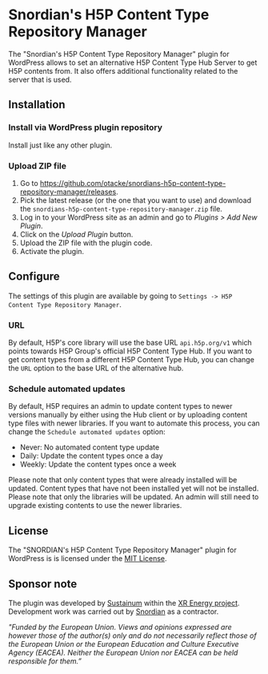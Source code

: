 # Snordian's H5P Content Type Repository Manager

The "Snordian's H5P Content Type Repository Manager" plugin for WordPress allows to set an alternative H5P Content Type Hub Server to get H5P contents from. It also offers additional functionality related to the server that is used.

## Installation

### Install via WordPress plugin repository
Install just like any other plugin.

### Upload ZIP file ###
1. Go to https://github.com/otacke/snordians-h5p-content-type-repository-manager/releases.
2. Pick the latest release (or the one that you want to use) and download the `snordians-h5p-content-type-repository-manager.zip` file.
3. Log in to your WordPress site as an admin and go to _Plugins > Add New Plugin_.
4. Click on the _Upload Plugin_ button.
5. Upload the ZIP file with the plugin code.
6. Activate the plugin.

## Configure
The settings of this plugin are available by going to `Settings -> H5P Content Type Repository Manager`.

### URL
By default, H5P's core library will use the base URL `api.h5p.org/v1` which points towards H5P Group's official H5P Content Type Hub. If you want to get content types from a different H5P Content Type Hub, you can change the `URL` option to the base URL of the alternative hub.

### Schedule automated updates
By default, H5P requires an admin to update content types to newer versions manually by either using the Hub client or by uploading content type files with newer libraries.
If you want to automate this process, you can change the `Schedule automated updates` option:

- Never: No automated content type update
- Daily: Update the content types once a day
- Weekly: Update the content types once a week

Please note that only content types that were already installed will be updated. Content types that have not been installed yet will not be installed.
Please note that only the libraries will be updated. An admin will still need to upgrade existing contents
to use the newer libraries.

## License
The "SNORDIAN's H5P Content Type Repository Manager" plugin for WordPress is is licensed under the [MIT License](https://github.com/otacke/snordians-h5p-content-type-repository-manager/blob/master/LICENSE).

## Sponsor note
The plugin was developed by [Sustainum](https://www.sustainum.de/) within the [XR Energy project](https://xr-energy.eu/). Development work was carried out by [Snordian](https://snordian.de) as a contractor.

_"Funded by the European Union. Views and opinions expressed are however those of the author(s) only and do not necessarily reflect those of the European Union or the European Education and Culture Executive Agency (EACEA). Neither the European Union nor EACEA can be held responsible for them.”_
